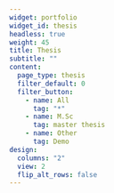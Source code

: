 ```yaml
---
widget: portfolio
widget_id: thesis
headless: true
weight: 45
title: Thesis
subtitle: ""
content:
  page_type: thesis
  filter_default: 0
  filter_button:
    - name: All
      tag: "*"
    - name: M.Sc
      tag: master thesis
    - name: Other
      tag: Demo
design:
  columns: "2"
  view: 2
  flip_alt_rows: false
---
```

